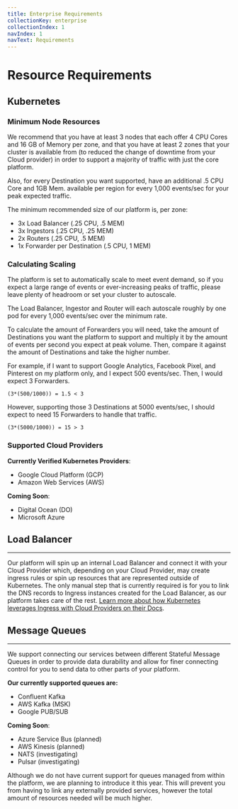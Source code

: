 ```yaml
---
title: Enterprise Requirements
collectionKey: enterprise
collectionIndex: 1
navIndex: 1
navText: Requirements
---
```


# Resource Requirements

## Kubernetes

### Minimum Node Resources

We recommend that you have at least 3 nodes that each offer 4 CPU Cores and 16 GB of Memory per zone, and that you have at least 2 zones that your cluster is available from (to reduced the change of downtime from your Cloud provider) in order to support a majority of traffic with just the core platform.

Also, for every Destination you want supported, have an additional .5 CPU Core and 1GB Mem. available per region for every 1,000 events/sec for your peak expected traffic.

The minimum recommended size of our platform is, per zone:

- 3x Load Balancer (.25 CPU, .5 MEM)
- 3x Ingestors (.25 CPU, .25 MEM)
- 2x Routers (.25 CPU, .5 MEM)
- 1x Forwarder per Destination (.5 CPU, 1 MEM)

### Calculating Scaling

The platform is set to automatically scale to meet event demand, so if you expect a large range of events or ever-increasing peaks of traffic, please leave plenty of headroom or set your cluster to autoscale.

The Load Balancer, Ingestor and Router will each autoscale roughly by one pod for every 1,000 events/sec over the minimum rate.

To calculate the amount of Forwarders you will need, take the amount of Destinations you want the platform to support and multiply it by the amount of events per second you expect at peak volume. Then, compare it against the amount of Destinations and take the higher number.

For example, if I want to support Google Analytics, Facebook Pixel, and Pinterest on my platform only, and I expect 500 events/sec. Then, I would expect 3 Forwarders.

    (3*(500/1000)) = 1.5 < 3

However, supporting those 3 Destinations at 5000 events/sec, I should expect to need 15 Forwarders to handle that traffic.

    (3*(5000/1000)) = 15 > 3

### Supported Cloud Providers

**Currently Verified Kubernetes Providers**:

- Google Cloud Platform (GCP)
- Amazon Web Services (AWS)

**Coming Soon**:

- Digital Ocean (DO)
- Microsoft Azure

## Load Balancer

---

Our platform will spin up an internal Load Balancer and connect it with your Cloud Provider which, depending on your Cloud Provider, may create ingress rules or spin up resources that are represented outside of Kubernetes. The only manual step that is currently required is for you to link the DNS records to Ingress instances created for the Load Balancer, as our platform takes care of the rest. [Learn more about how Kubernetes leverages Ingress with Cloud Providers on their Docs](https://kubernetes.io/docs/concepts/services-networking/ingress/).

## Message Queues

---

We support connecting our services between different Stateful Message Queues in order to provide data durability and allow for finer connecting control for you to send data to other parts of your platform.

**Our currently supported queues are:**

- Confluent Kafka
- AWS Kafka (MSK)
- Google PUB/SUB

**Coming Soon**:

- Azure Service Bus (planned)
- AWS Kinesis (planned)
- NATS (investigating)
- Pulsar (investigating)

Although we do not have current support for queues managed from within the platform, we are planning to introduce it this year. This will prevent you from having to link any externally provided services, however the total amount of resources needed will be much higher.

<!-- # Example Resource Calculations

Here are some examples of resource calculations for our platform.


## Scenario 1: Peak of 170k events/hour going to 3 Destinations
Let’s say we have a Website and a iOS app that generate 35M events a month combined, and our peak traffic is 180k events/hour. This is just under the traffic that is supported by the minimum recommendations. Each event’s average size is

**Kubernetes Resources:**

- 3 Nodes (4 Core, 16 Mem) over two regions: 24 Core, 96 Mem
- 3 Destinations (1 Core, 4 Mem) over two regions: 6 Core, 24 Mem

Total resources needed for MetaRouter Enterprise: 30 CPU Cores, 120 GB Mem.

**Load Balancer Resources:**
Each of our events average 0.5 KB in size, resulting in a total of 17.5 GB of data coming into our Load Balancer each month.

**Message Queue Resources:**
We will be using an externally managed message queue that charges based off of data volume and retention. We recommend at 7 days of a retention period to act as a cache in case there are downstream issues you have to replay data for.

We will have one Topic for the platform and an additional topic per destination. Since we’ve configured each events to go to all three Destinations on the platform, that means the one 0.5 KB event is sent into 4 topics and that 2 KB of data is retained for a period of 7 days.

Over a month, that adds up to 17.5 GB of data processed, but only 4.4 GB of data stored (due to older data aging out) for 35M messages. -->

